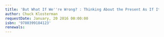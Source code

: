 ```yaml
---
title: 'But What If We''re Wrong? : Thinking About the Present As If It Were the Past'
author: Chuck Klosterman
requestDate: January, 20 2016 00:00:00
isbn: '9780399184123'
renewals: 
---
```



